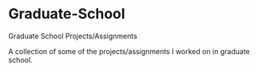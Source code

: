 # Graduate-School
Graduate School Projects/Assignments

A collection of some of the projects/assignments I worked on in graduate school.
